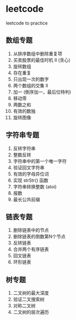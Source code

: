 # leetcode
leetcode to practice

## 数组专题
1. 从排序数组中删除重复项
2. 买卖股票的最佳时机 II (贪心)
3. 旋转数组 
4. 存在重复
5. 只出现一次的数字
6. 两个数组的交集 II
7. 加一 (倒序加一，最后位特判)
8. 移动零
9. 两数之和
10. 有效的数独
11. 旋转图像 

## 字符串专题
1. 反转字符串
2. 整数反转
3. 字符串中的第一个唯一字符
4. 验证回文字符串
5. 有效的字母异位词
6. 实现 strStr() 函数
7. 字符串转换整数 (atoi)
8. 报数
9. 最长公共前缀

## 链表专题
1. 删除链表中的节点
2. 删除链表的倒数第N个节点
3. 反转链表
4. 合并两个有序链表
5. 回文链表
6. 环形链表

## 树专题
1. 二叉树的最大深度
2. 验证二叉搜索树
3. 对称二叉树
4. 二叉树的层次遍历